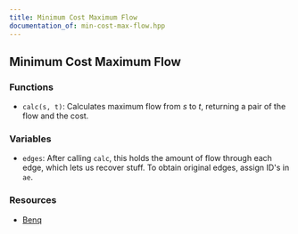 ```yaml
---
title: Minimum Cost Maximum Flow
documentation_of: min-cost-max-flow.hpp
---
```


## Minimum Cost Maximum Flow

### Functions
- `calc(s, t)`: Calculates maximum flow from $s$ to $t$, returning a pair of the flow and the cost. 

### Variables
- `edges`: After calling `calc`, this holds the amount of flow through each edge, which lets us recover stuff. To obtain original edges, assign ID's in `ae`. 
	
### Resources
- [Benq](https://github.com/bqi343/USACO/blob/4aa96cd195a770c3a7f8977441020036d84b4f24/Implementations/content/graphs%20(12)/Flows%20(12.3)/MCMF.h)

